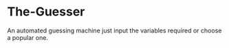 # The-Guesser
An automated guessing machine just input the variables required or choose a popular one.
